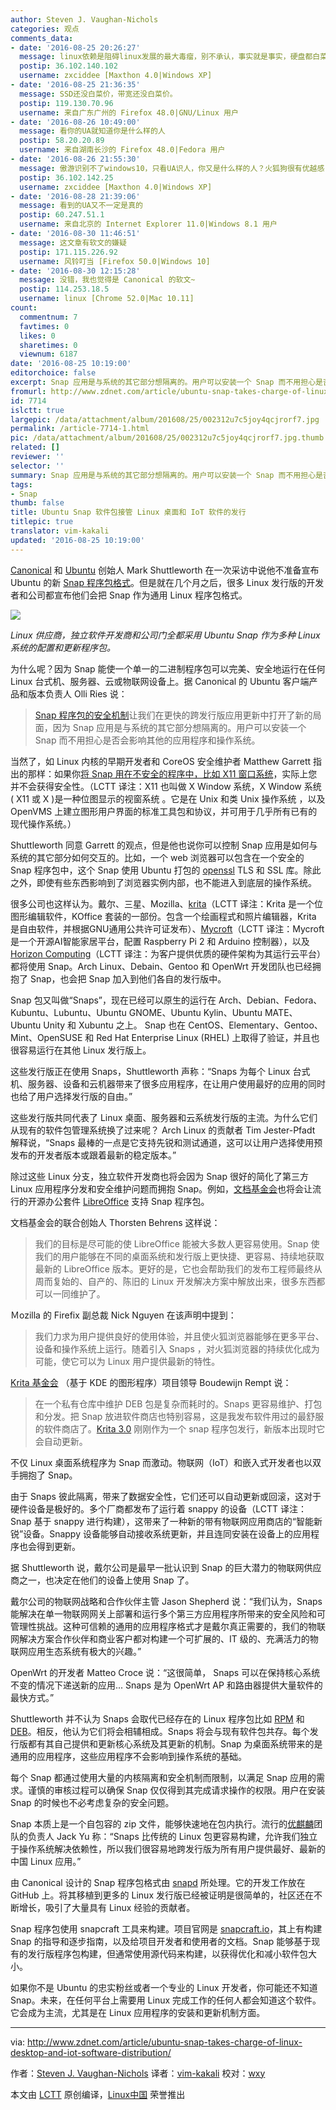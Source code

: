 ```yaml
---
author: Steven J. Vaughan-Nichols
categories: 观点
comments_data:
- date: '2016-08-25 20:26:27'
  message: linux依赖是阻碍linux发展的最大毒瘤，别不承认，事实就是事实，硬盘都白菜价了，别说防止重复造轮子！
  postip: 36.102.140.102
  username: zxciddee [Maxthon 4.0|Windows XP]
- date: '2016-08-25 21:36:35'
  message: SSD还没白菜价，带宽还没白菜价。
  postip: 119.130.70.96
  username: 来自广东广州的 Firefox 48.0|GNU/Linux 用户
- date: '2016-08-26 10:49:00'
  message: 看你的UA就知道你是什么样的人
  postip: 58.20.20.89
  username: 来自湖南长沙的 Firefox 48.0|Fedora 用户
- date: '2016-08-26 21:55:30'
  message: 傲游识别不了windows10，只看UA识人，你又是什么样的人？火狐狗很有优越感？
  postip: 36.102.142.25
  username: zxciddee [Maxthon 4.0|Windows XP]
- date: '2016-08-28 21:39:06'
  message: 看到的UA又不一定是真的
  postip: 60.247.51.1
  username: 来自北京的 Internet Explorer 11.0|Windows 8.1 用户
- date: '2016-08-30 11:46:51'
  message: 这文章有软文的嫌疑
  postip: 171.115.226.92
  username: 风铃叮当 [Firefox 50.0|Windows 10]
- date: '2016-08-30 12:15:28'
  message: 没错，我也觉得是 Canonical 的软文~
  postip: 114.253.18.5
  username: linux [Chrome 52.0|Mac 10.11]
count:
  commentnum: 7
  favtimes: 0
  likes: 0
  sharetimes: 0
  viewnum: 6187
date: '2016-08-25 10:19:00'
editorchoice: false
excerpt: Snap 应用是与系统的其它部分想隔离的。用户可以安装一个 Snap 而不用担心是否会影响其他的应用程序和操作系统。
fromurl: http://www.zdnet.com/article/ubuntu-snap-takes-charge-of-linux-desktop-and-iot-software-distribution/
id: 7714
islctt: true
largepic: /data/attachment/album/201608/25/002312u7c5joy4qcjrorf7.jpg
permalink: /article-7714-1.html
pic: /data/attachment/album/201608/25/002312u7c5joy4qcjrorf7.jpg.thumb.jpg
related: []
reviewer: ''
selector: ''
summary: Snap 应用是与系统的其它部分想隔离的。用户可以安装一个 Snap 而不用担心是否会影响其他的应用程序和操作系统。
tags:
- Snap
thumb: false
title: Ubuntu Snap 软件包接管 Linux 桌面和 IoT 软件的发行
titlepic: true
translator: vim-kakali
updated: '2016-08-25 10:19:00'
---
```


[Canonical](http://www.canonical.com/) 和 [Ubuntu](http://www.ubuntu.com/) 创始人 Mark Shuttleworth 在一次采访中说他不准备宣布 Ubuntu 的新  [Snap 程序包格式](https://insights.ubuntu.com/2016/04/13/snaps-for-classic-ubuntu/)。但是就在几个月之后，很多 Linux 发行版的开发者和公司都宣布他们会把 Snap 作为通用 Linux 程序包格式。


![](/data/attachment/album/201608/25/002312u7c5joy4qcjrorf7.jpg)


*Linux 供应商，独立软件开发商和公司门全都采用 Ubuntu Snap 作为多种 Linux 系统的配置和更新程序包。*


为什么呢？因为 Snap 能使一个单一的二进制程序包可以完美、安全地运行在任何 Linux 台式机、服务器、云或物联网设备上。据 Canonical 的 Ubuntu 客户端产品和版本负责人 Olli Ries 说：



> 
> [Snap 程序包的安全机制](https://insights.ubuntu.com/2016/04/13/snaps-for-classic-ubuntu/)让我们在更快的跨发行版应用更新中打开了新的局面，因为 Snap 应用是与系统的其它部分想隔离的。用户可以安装一个 Snap 而不用担心是否会影响其他的应用程序和操作系统。
> 
> 
> 


当然了，如 Linux 内核的早期开发者和 CoreOS 安全维护者 Matthew Garrett 指出的那样：如果你[将 Snap 用在不安全的程序中，比如 X11 窗口系统](http://www.zdnet.com/article/linux-expert-matthew-garrett-ubuntu-16-04s-new-snap-format-is-a-security-risk/)，实际上您并不会获得安全性。（LCTT 译注：X11 也叫做 X Window 系统，X Window 系统 ( X11 或 X )是一种位图显示的视窗系统 。它是在 Unix 和类 Unix 操作系统 ，以及 OpenVMS 上建立图形用户界面的标准工具包和协议，并可用于几乎所有已有的现代操作系统。）


Shuttleworth 同意 Garrett 的观点，但是他也说你可以控制 Snap 应用是如何与系统的其它部分如何交互的。比如，一个 web 浏览器可以包含在一个安全的 Snap 程序包中，这个 Snap 使用 Ubuntu 打包的 [openssl](https://www.openssl.org/) TLS 和 SSL 库。除此之外，即使有些东西影响到了浏览器实例内部，也不能进入到底层的操作系统。


很多公司也这样认为。戴尔、三星、Mozilla、[krita](https://krita.org/en/)（LCTT 译注：Krita 是一个位图形编辑软件，KOffice 套装的一部份。包含一个绘画程式和照片编辑器，Krita 是自由软件，并根据GNU通用公共许可证发布）、[Mycroft](https://mycroft.ai/)（LCTT 译注：Mycroft 是一个开源AI智能家居平台，配置 Raspberry Pi 2 和 Arduino 控制器），以及 [Horizon Computing](http://www.horizon-computing.com/)（LCTT 译注：为客户提供优质的硬件架构为其运行云平台）都将使用 Snap。Arch Linux、Debain、Gentoo 和 OpenWrt 开发团队也已经拥抱了 Snap，也会把 Snap 加入到他们各自的发行版中。


Snap 包又叫做“Snaps”，现在已经可以原生的运行在 Arch、Debian、Fedora、Kubuntu、Lubuntu、Ubuntu GNOME、Ubuntu Kylin、Ubuntu MATE、Ubuntu Unity 和 Xubuntu 之上。 Snap 也在 CentOS、Elementary、Gentoo、Mint、OpenSUSE 和 Red Hat Enterprise Linux (RHEL) 上取得了验证，并且也很容易运行在其他 Linux 发行版上。


这些发行版正在使用 Snaps，Shuttleworth 声称：“Snaps 为每个 Linux 台式机、服务器、设备和云机器带来了很多应用程序，在让用户使用最好的应用的同时也给了用户选择发行版的自由。”


这些发行版共同代表了 Linux 桌面、服务器和云系统发行版的主流。为什么它们从现有的软件包管理系统换了过来呢？ Arch Linux 的贡献者 Tim Jester-Pfadt 解释说，“Snaps 最棒的一点是它支持先锐和测试通道，这可以让用户选择使用预发布的开发者版本或跟着最新的稳定版本。”


除过这些 Linux 分支，独立软件开发商也将会因为 Snap 很好的简化了第三方 Linux 应用程序分发和安全维护问题而拥抱 Snap。例如，[文档基金会](https://www.documentfoundation.org/)也将会让流行的开源办公套件 [LibreOffice](https://www.libreoffice.org/download/libreoffice-fresh/) 支持 Snap 程序包。


文档基金会的联合创始人 Thorsten Behrens 这样说：



> 
> 我们的目标是尽可能的使 LibreOffice 能被大多数人更容易使用。Snap 使我们的用户能够在不同的桌面系统和发行版上更快捷、更容易、持续地获取最新的 LibreOffice 版本。更好的是，它也会帮助我们的发布工程师最终从周而复始的、自产的、陈旧的 Linux 开发解决方案中解放出来，很多东西都可以一同维护了。
> 
> 
> 


Ｍozilla 的 Firefix 副总裁 Nick Nguyen 在该声明中提到：



> 
> 我们力求为用户提供良好的使用体验，并且使火狐浏览器能够在更多平台、设备和操作系统上运行。随着引入 Snaps ，对火狐浏览器的持续优化成为可能，使它可以为 Linux 用户提供最新的特性。
> 
> 
> 


[Krita 基金会](https://krita.org/en/about/krita-foundation/) （基于 KDE 的图形程序）项目领导 Boudewijn Rempt 说：



> 
> 在一个私有仓库中维护 DEB 包是复杂而耗时的。Snaps 更容易维护、打包和分发。把 Snap 放进软件商店也特别容易，这是我发布软件用过的最舒服的软件商店了。[Krita 3.0](https://krita.org/en/item/krita-3-0-released/) 刚刚作为一个 snap 程序包发行，新版本出现时它会自动更新。
> 
> 
> 


不仅 Linux 桌面系统程序为 Snap 而激动。物联网（IoT）和嵌入式开发者也以双手拥抱了 Snap。


由于 Snaps 彼此隔离，带来了数据安全性，它们还可以自动更新或回滚，这对于硬件设备是极好的。多个厂商都发布了运行着 snappy 的设备（LCTT 译注：Snap 基于 snappy 进行构建），这带来了一种新的带有物联网应用商店的“智能新锐”设备。Snappy 设备能够自动接收系统更新，并且连同安装在设备上的应用程序也会得到更新。


据 Shuttleworth 说，戴尔公司是最早一批认识到 Snap 的巨大潜力的物联网供应商之一，也决定在他们的设备上使用 Snap 了。


戴尔公司的物联网战略和合作伙伴主管 Jason Shepherd 说：“我们认为，Snaps 能解决在单一物联网网关上部署和运行多个第三方应用程序所带来的安全风险和可管理性挑战。这种可信赖的通用的应用程序格式才是戴尔真正需要的，我们的物联网解决方案合作伙伴和商业客户都对构建一个可扩展的、IT 级的、充满活力的物联网应用生态系统有极大的兴趣。”


OpenWrt 的开发者 Matteo Croce 说：“这很简单， Snaps 可以在保持核心系统不变的情况下递送新的应用... Snaps 是为 OpenWrt AP 和路由器提供大量软件的最快方式。”


Shuttleworth 并不认为 Snaps 会取代已经存在的 Linux 程序包比如 [RPM](http://rpm5.org/) 和 [DEB](https://www.debian.org/doc/manuals/debian-faq/ch-pkg_basics.en.html)。相反，他认为它们将会相辅相成。Snaps 将会与现有软件包共存。每个发行版都有其自己提供和更新核心系统及其更新的机制。Snap 为桌面系统带来的是通用的应用程序，这些应用程序不会影响到操作系统的基础。


每个 Snap 都通过使用大量的内核隔离和安全机制而限制，以满足 Snap 应用的需求。谨慎的审核过程可以确保 Snap 仅仅得到其完成请求操作的权限。用户在安装 Snap 的时候也不必考虑复杂的安全问题。


Snap 本质上是一个自包容的 zip 文件，能够快速地在包内执行。流行的[优麒麟](http://www.ubuntu.com/desktop/ubuntu-kylin)团队的负责人 Jack Yu 称：“Snaps 比传统的 Linux 包更容易构建，允许我们独立于操作系统解决依赖性，所以我们很容易地跨发行版为所有用户提供最好、最新的中国 Linux 应用。”


由 Canonical 设计的 Snap 程序包格式由 [snapd](https://launchpad.net/ubuntu/+source/snapd) 所处理。它的开发工作放在 GitHub 上。将其移植到更多的 Linux 发行版已经被证明是很简单的，社区还在不断增长，吸引了大量具有 Linux 经验的贡献者。


Snap 程序包使用 snapcraft 工具来构建。项目官网是 [snapcraft.io](http://snapcraft.io/)，其上有构建 Snap 的指导和逐步指南，以及给项目开发者和使用者的文档。Snap 能够基于现有的发行版程序包构建，但通常使用源代码来构建，以获得优化和减小软件包大小。


如果你不是 Ubuntu 的忠实粉丝或者一个专业的 Linux 开发者，你可能还不知道 Snap。未来，在任何平台上需要用 Linux 完成工作的任何人都会知道这个软件。它会成为主流，尤其是在 Linux 应用程序的安装和更新机制方面。




---


via: <http://www.zdnet.com/article/ubuntu-snap-takes-charge-of-linux-desktop-and-iot-software-distribution/>


作者：[Steven J. Vaughan-Nichols](http://www.zdnet.com/meet-the-team/us/steven-j-vaughan-nichols/) 译者：[vim-kakali](https://github.com/vim-kakali) 校对：[wxy](https://github.com/wxy)


本文由 [LCTT](https://github.com/LCTT/TranslateProject) 原创编译，[Linux中国](https://linux.cn/) 荣誉推出